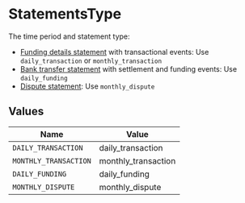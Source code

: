 # StatementsType

The time period and statement type: 
  * [Funding details statement](https://help.bolt.com/operations/financials/export-funding-detail-statements/) with transactional events: Use `daily_transaction` or `monthly_transaction`
  * [Bank transfer statement](https://help.bolt.com/operations/financials/export-bank-transfer-statements/) with settlement and funding events: Use `daily_funding`
  * [Dispute statement](https://help.bolt.com/operations/disputes/dispute-statements/#how-to-read-dispute-statements): Use `monthly_dispute`



## Values

| Name                  | Value                 |
| --------------------- | --------------------- |
| `DAILY_TRANSACTION`   | daily_transaction     |
| `MONTHLY_TRANSACTION` | monthly_transaction   |
| `DAILY_FUNDING`       | daily_funding         |
| `MONTHLY_DISPUTE`     | monthly_dispute       |